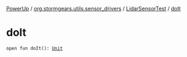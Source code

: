 [PowerUp](../../index.md) / [org.stormgears.utils.sensor_drivers](../index.md) / [LidarSensorTest](index.md) / [doIt](./do-it.md)

# doIt

`open fun doIt(): `[`Unit`](https://kotlinlang.org/api/latest/jvm/stdlib/kotlin/-unit/index.html)